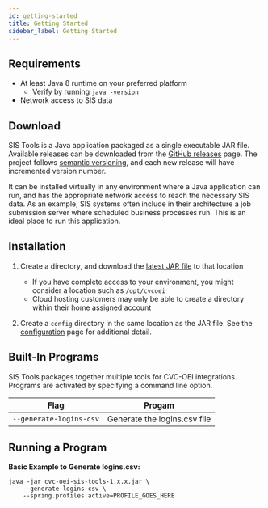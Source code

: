 ```yaml
---
id: getting-started
title: Getting Started
sidebar_label: Getting Started
---
```


## Requirements

* At least Java 8 runtime on your preferred platform
    * Verify by running `java -version`
* Network access to SIS data

## Download

SIS Tools is a Java application packaged as a single executable JAR file. Available releases can be downloaded from the [GitHub releases](https://github.com/cloudmation-llc/cvc-oei-sis-tools/releases) page. The project follows [semantic versioning](https://semver.org), and each new release will have incremented version number.

It can be installed virtually in any environment where a Java application can run, and has the appropriate network access to reach the necessary SIS data. As an example, SIS systems often include in their architecture a job submission server where scheduled business processes run. This is an ideal place to run this application. 

## Installation

1. Create a directory, and download the [latest JAR file](https://github.com/cloudmation-llc/cvc-oei-sis-tools/releases/latest) to that location
    * If you have complete access to your environment, you might consider a location such as `/opt/cvcoei`
    * Cloud hosting customers may only be able to create a directory within their home assigned account

2. Create a `config` directory in the same location as the JAR file. See the [configuration](configuration) page for additional detail.

## Built-In Programs

SIS Tools packages together multiple tools for CVC-OEI integrations. Programs are activated by specifying a command line option.

| Flag | Progam |
| ---- | ---- |
| `--generate-logins-csv` | Generate the logins.csv file |
    
## Running a Program

**Basic Example to Generate logins.csv:**

```shell
java -jar cvc-oei-sis-tools-1.x.x.jar \
    --generate-logins-csv \
    --spring.profiles.active=PROFILE_GOES_HERE
```